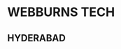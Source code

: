 <html>
<head>
<title>webburnstech.com</title>
</head>
<body>
  <h1>WEBBURNS TECH</h1>
  <h2>HYDERABAD</h2>
</body>
</html>
